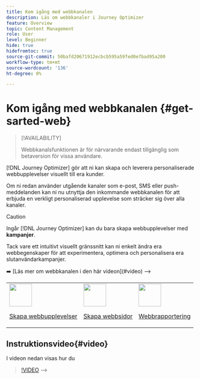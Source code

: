 ```yaml
---
title: Kom igång med webbkanalen
description: Läs om webbkanaler i Journey Optimizer
feature: Overview
topic: Content Management
role: User
level: Beginner
hide: true
hidefromtoc: true
source-git-commit: 50bafd20671912ecbcb595a59fed0e7bad95a200
workflow-type: tm+mt
source-wordcount: '136'
ht-degree: 0%

---
```


# Kom igång med webbkanalen {#get-sarted-web}

>[!AVAILABILITY]
>
>Webbkanalsfunktionen är för närvarande endast tillgänglig som betaversion för vissa användare.

[!DNL Journey Optimizer] gör att ni kan skapa och leverera personaliserade webbupplevelser visuellt till era kunder.

Om ni redan använder utgående kanaler som e-post, SMS eller push-meddelanden kan ni nu utnyttja den inkommande webbkanalen för att erbjuda en verkligt personaliserad upplevelse som sträcker sig över alla kanaler.

>[!CAUTION]
>
>Ingår [!DNL Journey Optimizer] kan du bara skapa webbupplevelser med **kampanjer**.

Tack vare ett intuitivt visuellt gränssnitt kan ni enkelt ändra era webbegenskaper för att experimentera, optimera och personalisera era slutanvändarkampanjer.

<!-->
➡️ [Läs mer om webbkanalen i den här videon](#video)
—>

<table>
<tr>
<td><img src="../assets/do-not-localize/icon_assets.svg" width="60px"><p><a href="create-web.md">Skapa webbupplevelser</a></p></td>
<td><img src="../assets/do-not-localize/icon_design.svg" width="60px"><p><a href="author-web.md">Skapa webbsidor</a></p></td>
<td><img src="../assets/do-not-localize/monitor.svg" width="60px"><p><a href="web-report.md">Webbrapportering</a></p></td>
</tr>
</table>

<!-->
## Instruktionsvideo{#video}

I videon nedan visas hur du

>[!VIDEO]()
-->